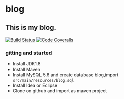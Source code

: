 # blog
## This is my blog.  
[![Build Status](https://travis-ci.org/ycrxun/blog.svg?branch=master)](https://travis-ci.org/ycrxun/blog)
[![Code Coveralls](https://img.shields.io/coveralls/ycrxun/blog.svg)](https://coveralls.io/r/ycrxun/blog)
### gitting  and started
- Install JDK1.8
- Install Maven
- Install MySQL 5.6 and create database blog,import `src/main/resources/blog.sql`
- Install Idea or Eclipse
- Clone on github and import as maven project
